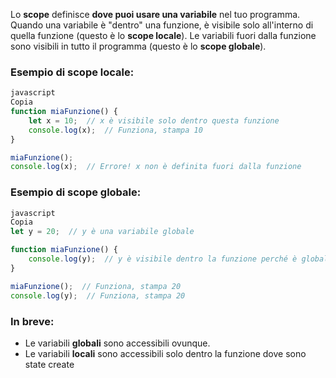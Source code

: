 Lo **scope** definisce **dove puoi usare una variabile** nel tuo programma. Quando una variabile è "dentro" una funzione, è visibile solo all'interno di quella funzione (questo è lo **scope locale**). Le variabili fuori dalla funzione sono visibili in tutto il programma (questo è lo **scope globale**).

### Esempio di **scope locale**:

```jsx
javascript
Copia
function miaFunzione() {
    let x = 10;  // x è visibile solo dentro questa funzione
    console.log(x);  // Funziona, stampa 10
}

miaFunzione();
console.log(x);  // Errore! x non è definita fuori dalla funzione

```

### Esempio di **scope globale**:

```jsx
javascript
Copia
let y = 20;  // y è una variabile globale

function miaFunzione() {
    console.log(y);  // y è visibile dentro la funzione perché è globale
}

miaFunzione();  // Funziona, stampa 20
console.log(y);  // Funziona, stampa 20

```

### In breve:

- Le variabili **globali** sono accessibili ovunque.
- Le variabili **locali** sono accessibili solo dentro la funzione dove sono state create